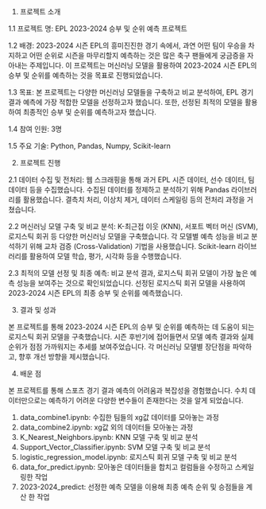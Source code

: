 1. 프로젝트 소개



1.1 프로젝트 명: EPL 2023-2024 승부 및 순위 예측 프로젝트



1.2 배경: 2023-2024 시즌 EPL의 흥미진진한 경기 속에서, 과연 어떤 팀이 우승을 차지하고 어떤 순위로 시즌을 마무리할지 예측하는 것은 많은 축구 팬들에게 궁금증을 자아내는 주제입니다. 이 프로젝트는 머신러닝 모델을 활용하여 2023-2024 시즌 EPL의 승부 및 순위를 예측하는 것을 목표로 진행되었습니다.



1.3 목표: 본 프로젝트는 다양한 머신러닝 모델들을 구축하고 비교 분석하여, EPL 경기 결과 예측에 가장 적합한 모델을 선정하고자 했습니다. 또한, 선정된 최적의 모델을 활용하여 최종적인 승부 및 순위를 예측하고자 했습니다.



1.4 참여 인원: 3명



1.5 주요 기술: Python, Pandas, Numpy, Scikit-learn



2. 프로젝트 진행



2.1 데이터 수집 및 전처리: 웹 스크래핑을 통해 과거 EPL 시즌 데이터, 선수 데이터, 팀 데이터 등을 수집했습니다.
수집된 데이터를 정제하고 분석하기 위해 Pandas 라이브러리를 활용했습니다.
결측치 처리, 이상치 제거, 데이터 스케일링 등의 전처리 과정을 거쳤습니다.



2.2 머신러닝 모델 구축 및 비교 분석: K-최근접 이웃 (KNN), 서포트 벡터 머신 (SVM), 로지스틱 회귀 등 다양한 머신러닝 모델을 구축했습니다.
각 모델별 예측 성능을 비교 분석하기 위해 교차 검증 (Cross-Validation) 기법을 사용했습니다.
Scikit-learn 라이브러리를 활용하여 모델 학습, 평가, 시각화 등을 수행했습니다.



2.3 최적의 모델 선정 및 최종 예측: 비교 분석 결과, 로지스틱 회귀 모델이 가장 높은 예측 성능을 보여주는 것으로 확인되었습니다.
선정된 로지스틱 회귀 모델을 사용하여 2023-2024 시즌 EPL의 최종 승부 및 순위를 예측했습니다.



3. 결과 및 성과



본 프로젝트를 통해 2023-2024 시즌 EPL의 승부 및 순위를 예측하는 데 도움이 되는 로지스틱 회귀 모델을 구축했습니다.
시즌 후반기에 접어들면서 모델 예측 결과와 실제 순위가 점점 가까워지는 추세를 보여주었습니다.
각 머신러닝 모델별 장단점을 파악하고, 향후 개선 방향을 제시했습니다.



4. 배운 점



본 프로젝트를 통해 스포츠 경기 결과 예측의 어려움과 복잡성을 경험했습니다.
수치 데이터만으로는 예측하기 어려운 다양한 변수들이 존재한다는 것을 알게 되었습니다.










1. data_combine1.ipynb: 수집한 팀들의 xg값 데이터를 모아놓는 과정
2. data_combine2.ipynb: xg값 외의 데이터들 모아놓는 과정
3. K_Nearest_Neighbors.ipynb: KNN 모델 구축 및 비교 분석
4. Support_Vector_Classifier.ipynb: SVM 모델 구축 및 비교 분석
5. logistic_regression_model.ipynb: 로지스틱 회귀 모델 구축 및 비교 분석
6. data_for_predict.ipynb: 모아놓은 데이터들을 합치고 컬럼들을 수정하고 스케일링한 작업
7. 2023-2024_predict: 선정한 예측 모델을 이용해 최종 예측 순위 및 승점들을 계산 한 작업
